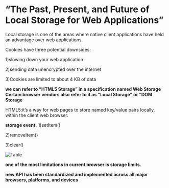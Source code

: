 # “The Past, Present, and Future of Local Storage for Web Applications”

Local storage is one of the areas where native client applications have held an advantage over web applications.

Cookies have three potential downsides:

1)slowing down your web application

2)sending data unencrypted over the internet 

3)Cookies are limited to about 4 KB of data

**we can refer to  “HTML5 Storage” in a specification named Web Storage**
 **Certain browser vendors also refer to it as “Local Storage” or “DOM Storage**

 HTML5:it’s a way for web pages to store named key/value pairs locally, within the client web browser. 
 
 **storage event.**
 1)setItem()

 2)removeItem()

 3)clear()

![Table](https://image.slidesharecdn.com/html5localstorage-140511235722-phpapp01/95/html5-local-storage-12-638.jpg?cb=1399852926)


**one of the most limitations in current browser is  storage limits.**

**new API has been standardized and implemented across all major browsers, platforms, and devices**